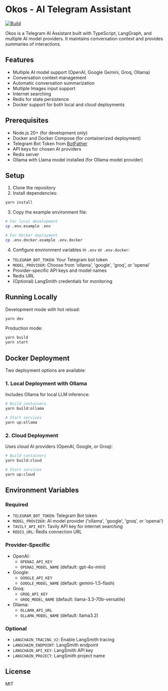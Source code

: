 # Okos - AI Telegram Assistant

[![Build](https://github.com/johnnybui/okos/actions/workflows/build.yml/badge.svg)](https://github.com/johnnybui/okos/actions/workflows/build.yml)

Okos is a Telegram AI Assistant built with TypeScript, LangGraph, and multiple AI model providers. It maintains conversation context and provides summaries of interactions.

## Features

- Multiple AI model support (OpenAI, Google Gemini, Groq, Ollama)
- Conversation context management
- Automatic conversation summarization
- Multiple Images input support
- Internet searching
- Redis for state persistence
- Docker support for both local and cloud deployments

## Prerequisites

- Node.js 20+ (for development only)
- Docker and Docker Compose (for containerized deployment)
- Telegram Bot Token from [BotFather](https://t.me/botfather)
- API keys for chosen AI providers
- Redis server
- Ollama with Llama model installed (for Ollama model provider)

## Setup

1. Clone the repository
2. Install dependencies:

```bash
yarn install
```

3. Copy the example environment file:

```bash
# For local development
cp .env.example .env

# For Docker deployment
cp .env.docker.example .env.docker
```

4. Configure environment variables in `.env` or `.env.docker`:

- `TELEGRAM_BOT_TOKEN`: Your Telegram bot token
- `MODEL_PROVIDER`: Choose from 'ollama', 'google', 'groq', or 'openai'
- Provider-specific API keys and model names
- Redis URL
- (Optional) LangSmith credentials for monitoring

## Running Locally

Development mode with hot reload:

```bash
yarn dev
```

Production mode:

```bash
yarn build
yarn start
```

## Docker Deployment

Two deployment options are available:

### 1. Local Deployment with Ollama

Includes Ollama for local LLM inference:

```bash
# Build containers
yarn build:ollama

# Start services
yarn up:ollama
```

### 2. Cloud Deployment

Uses cloud AI providers (OpenAI, Google, or Groq):

```bash
# Build containers
yarn build:cloud

# Start services
yarn up:cloud
```

## Environment Variables

### Required

- `TELEGRAM_BOT_TOKEN`: Telegram Bot token
- `MODEL_PROVIDER`: AI model provider ('ollama', 'google', 'groq', or 'openai')
- `TAVILY_API_KEY`: Tavily API key for internet searching
- `REDIS_URL`: Redis connection URL

### Provider-Specific

- OpenAI:
  - `OPENAI_API_KEY`
  - `OPENAI_MODEL_NAME` (default: gpt-4o-mini)
- Google:
  - `GOOGLE_API_KEY`
  - `GOOGLE_MODEL_NAME` (default: gemini-1.5-flash)
- Groq:
  - `GROQ_API_KEY`
  - `GROQ_MODEL_NAME` (default: llama-3.3-70b-versatile)
- Ollama:
  - `OLLAMA_API_URL`
  - `OLLAMA_MODEL_NAME` (default: llama3.2)

### Optional

- `LANGCHAIN_TRACING_V2`: Enable LangSmith tracing
- `LANGCHAIN_ENDPOINT`: LangSmith endpoint
- `LANGCHAIN_API_KEY`: LangSmith API key
- `LANGCHAIN_PROJECT`: LangSmith project name

## License

MIT
